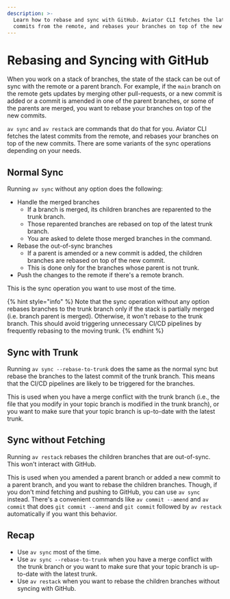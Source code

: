 ```yaml
---
description: >-
  Learn how to rebase and sync with GitHub. Aviator CLI fetches the latest
  commits from the remote, and rebases your branches on top of the new commits.
---
```


# Rebasing and Syncing with GitHub

When you work on a stack of branches, the state of the stack can be out of sync with the remote or a parent branch. For example, if the `main` branch on the remote gets updates by merging other pull-requests, or a new commit is added or a commit is amended in one of the parent branches, or some of the parents are merged, you want to rebase your branches on top of the new commits.

`av sync` and `av restack` are commands that do that for you. Aviator CLI fetches the latest commits from the remote, and rebases your branches on top of the new commits. There are some variants of the sync operations depending on your needs.

## Normal Sync

Running `av sync` without any option does the following:

* Handle the merged branches
  * If a branch is merged, its children branches are reparented to the trunk branch.
  * Those reparented branches are rebased on top of the latest trunk branch.
  * You are asked to delete those merged branches in the command.
* Rebase the out-of-sync branches
  * If a parent is amended or a new commit is added, the children branches are rebased on top of the new commit.
  * This is done only for the branches whose parent is not trunk.
* Push the changes to the remote if there's a remote branch.

This is the sync operation you want to use most of the time.

{% hint style="info" %}
Note that the sync operation without any option rebases branches to the trunk branch only if the stack is partially merged (i.e. branch parent is merged). Otherwise, it won't rebase to the trunk branch. This should avoid triggering unnecessary CI/CD pipelines by frequently rebasing to the moving trunk.
{% endhint %}

## Sync with Trunk

Running `av sync --rebase-to-trunk` does the same as the normal sync but rebase the branches to the latest commit of the trunk branch. This means that the CI/CD pipelines are likely to be triggered for the branches.

This is used when you have a merge conflict with the trunk branch (i.e., the file that you modify in your topic branch is modified in the trunk branch), or you want to make sure that your topic branch is up-to-date with the latest trunk.

## Sync without Fetching

Running `av restack` rebases the children branches that are out-of-sync. This won't interact with GitHub.

This is used when you amended a parent branch or added a new commit to a parent branch, and you want to rebase the children branches. Though, if you don't mind fetching and pushing to GitHub, you can use `av sync` instead. There's a convenient commands like `av commit --amend` and `av commit` that does `git commit --amend` and `git commit` followed by `av restack` automatically if you want this behavior.

## Recap

* Use `av sync` most of the time.
* Use `av sync --rebase-to-trunk` when you have a merge conflict with the trunk branch or you want to make sure that your topic branch is up-to-date with the latest trunk.
* Use `av restack` when you want to rebase the children branches without syncing with GitHub.
